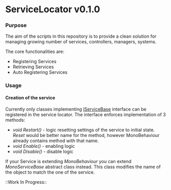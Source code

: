 ﻿# ServiceLocator v0.1.0
### Purpose
The aim of the scripts in this repository is to
provide a clean solution for managing growing
number of services, controllers, managers, systems.

The core functionalities are:
* Registering Services
* Retrieving Services
* Auto Registering Services 

### Usage
#### Creation of the service 
Currently only classes implementing [IServiceBase](Services/IServiceBase.cs)
interface can be registered in the service locator. The interface enforces
implementation of 3 methods:
* _void Restart()_ - logic resetting settings of the service to initial state. _Reset_ would be better name for the method, however MonoBehaviour already contains method with that name. 
* _void Enable()_ - enabling logic
* _void Disable()_ - disable logic

If your Service is extending _MonoBehaviour_ you can extend _MonoServiceBase_ abstract class instead. 
This class modifies the name of the object to match the one of the service. 

::Work In Progress::
